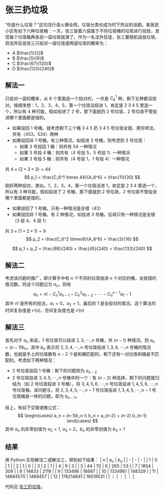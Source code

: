 # 张三扔垃圾
“你是什么垃圾？”这句流行语火爆全网，垃圾分类也成为时下热议的话题。某居民小区有如下六种垃圾桶：一天，张三提着六袋属于不同垃圾桶的垃圾进行投放，发现每个垃圾箱再各投一袋垃圾就满了。作为一名法外狂徒，张三要随机投放垃圾，则法外狂徒张三只投对一袋垃圾或两袋垃圾的概率为：
* A $\frac{1}{2}$
* B $\frac{5}{9}$
* C $\frac{67}{120}$
* D $\frac{133}{240}$

## 解法一
只投对一袋的概率，从 6 个里面选一个投对的，一共是 $C_6^1$ 种，剩下五种都没投对。按顺序想：1，2，3，4，5，第一个垃圾没投进 1，肯定是 2 3 4 5 里选一个，所以有 4 种可能，假如投进了 2 号，那下面就扔 2 号垃圾，2 号垃圾不管投进哪个里面都是错的。
* 如果投回 1 号桶，就考虑剩下三个桶 3 4 5 扔 3 4 5 号垃圾全错，用穷举法，共有（453，534）两种
* 如果投回非 1 号桶，有三种情况，如投进 3 号桶，则考虑扔 3 号垃圾：
    * 如果 3 号投回 1 桶：则共有 54 一种情况
    * 如果 3 号投 4 桶：则共有（4 号投 5，5 号投 1）一种情况
    * 如果 3 号投 5 桶：则共有（4 号投 1，1 号投 4）一种情况

共 $4\times (2 + 3 \times 3) = 44$
$$
p_1 = \frac{C_6^1 \times 44}{A_6^6} = \frac{11}{30}
$$
刚好两种投对，类似。1，2，3，4，第一个垃圾没进 1，肯定是 2 3 4 里选一个，所以有 3 种可能，假如投进了 2 号桶，那下面就扔 2 号垃圾，2 号垃圾不管投进哪个里面都是错的。
* 如果投回了 1 号桶，只有一种情况是全错（43）
* 如果投回非 1 号桶，有 2 种情况，如投进 3 号桶，后续只有一种情况是全错（3 投 4，4 投 1）

共 $3\times(1 + 2\times 1) = 9$
$$
p_2 = \frac{C_6^2 \times9}{A_6^6} = \frac{3}{16}
$$

$$
p_1 + p_2 = \frac{88}{240} + \frac{45}{240} = \frac{133}{240}
$$

## 解法二
考虑该问题的推广，即计算手中有 $n$ 个不同的垃圾放进 $n$ 个对应的桶，全放错的情况数。将这个问题记为 $a_n$，则有
$$
a_n = n! - C_n^1 a_{n-1} - C_n^2 a_{n-2} - \cdots - C_n^{n-1} a_{1} - 1
$$
其中 $n!$ 是所有的投法，$a_1 = 0$，$a_2 = 1$，最后的 $1$ 是全投对的情况。这个算法的时间复杂度是 $\mathcal{O}(n)$，空间复杂度也是 $\mathcal{O}(n)$

## 解法三
首先对于 $a_n$ 来说，$1$ 号垃圾可以投进 $2,3,\cdots,n$ 号桶，共 $(n-1)$ 种情况。则 $a_n = (n-1) b_n$，其中 $b_n$ 表示将 $2,3,4,\cdots,n$ 号垃圾投进 $1,3,4,\cdots,n$ 号桶的情况数，也就是手上的垃圾数有 $n-2$ 个是和桶匹配的，剩下还有一对垃圾和桶是不匹配的。考虑如下两种情况：
* $2$ 号垃圾投回 $1$ 号桶：剩下的问题则为 $a_{n-2}$
* $2$ 号垃圾投进 $3,4,5,\cdots,n$ 号桶中的一个：有 $(n-2)$ 种选择，剩下的问题就归结为（如 $2$ 号垃圾投进 $3$ 号桶），将 $3,4,5,6,\cdots,n$ 号垃圾投进 $1,4,5,6,\cdots,n$ 号垃圾桶。该问题与，将 $2,3,4,5,\cdots,n-1$ 号垃圾投进 $1,3,4,5,\cdots,n-1$ 号垃圾桶是一样的问题，即为 $b_{n-1}$。

综上，有如下交替递推公式：
$$
\begin{cases}
    a_n = (n-1)b_n \\
    b_n = a_{n-2} + (n-2) b_{n-1}
\end{cases}
$$
其中 $a_n$ 的非零初值为 $a_2 = 1,\ a_3 = 2$，$b_n$ 的非零初值为 $b_3 = 1$

## 结果
用 Python 实现解法二或解法三，得到如下结果：
| $n$ | $a_n$ | $b_n$ |
| - | - | - |
| 1 | 0 | 1 |
| 2 | 1 | 0 |
| 3 | 2 | 1 |
| 4 | 9 | 3 |
| 5 | 44 | 11|
| 6 | 265 | 53 |
| 7 | 1854 | 309 |
| 8 | 14833 | 2119 |
| 9 | 133496 | 16687 |
| 10 | 1334961 | 148329 |
| 11 | 14684570 | 1468457 |
| 12 | 176214841 | 16019531 |
| $\vdots$ | $\vdots$ | $\vdots$ |

代码见 [张三扔垃圾](https://github.com/JerryALee/HuShuWo/blob/master/17-%E5%BC%A0%E4%B8%89%E6%89%94%E5%9E%83%E5%9C%BE/%E5%BC%A0%E4%B8%89%E6%89%94%E5%9E%83%E5%9C%BE.ipynb)。